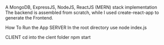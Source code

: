 A MongoDB, ExpressJS, NodeJS, ReactJS (MERN) stack implementation
The backend is assembled from scratch, while I used create-react-app to generate the Frontend.

How To Run the App
SERVER
In the root directory use node index.js

CLIENT
cd into the clent folder
npm start
